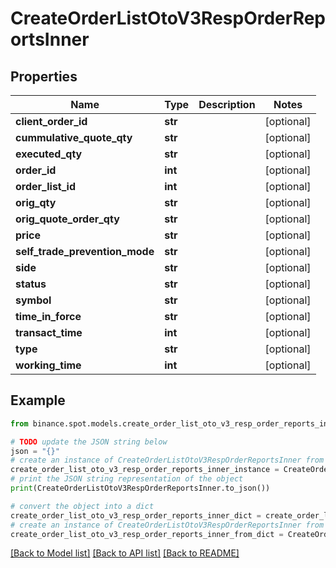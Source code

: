# CreateOrderListOtoV3RespOrderReportsInner


## Properties

Name | Type | Description | Notes
------------ | ------------- | ------------- | -------------
**client_order_id** | **str** |  | [optional] 
**cummulative_quote_qty** | **str** |  | [optional] 
**executed_qty** | **str** |  | [optional] 
**order_id** | **int** |  | [optional] 
**order_list_id** | **int** |  | [optional] 
**orig_qty** | **str** |  | [optional] 
**orig_quote_order_qty** | **str** |  | [optional] 
**price** | **str** |  | [optional] 
**self_trade_prevention_mode** | **str** |  | [optional] 
**side** | **str** |  | [optional] 
**status** | **str** |  | [optional] 
**symbol** | **str** |  | [optional] 
**time_in_force** | **str** |  | [optional] 
**transact_time** | **int** |  | [optional] 
**type** | **str** |  | [optional] 
**working_time** | **int** |  | [optional] 

## Example

```python
from binance.spot.models.create_order_list_oto_v3_resp_order_reports_inner import CreateOrderListOtoV3RespOrderReportsInner

# TODO update the JSON string below
json = "{}"
# create an instance of CreateOrderListOtoV3RespOrderReportsInner from a JSON string
create_order_list_oto_v3_resp_order_reports_inner_instance = CreateOrderListOtoV3RespOrderReportsInner.from_json(json)
# print the JSON string representation of the object
print(CreateOrderListOtoV3RespOrderReportsInner.to_json())

# convert the object into a dict
create_order_list_oto_v3_resp_order_reports_inner_dict = create_order_list_oto_v3_resp_order_reports_inner_instance.to_dict()
# create an instance of CreateOrderListOtoV3RespOrderReportsInner from a dict
create_order_list_oto_v3_resp_order_reports_inner_from_dict = CreateOrderListOtoV3RespOrderReportsInner.from_dict(create_order_list_oto_v3_resp_order_reports_inner_dict)
```
[[Back to Model list]](../README.md#documentation-for-models) [[Back to API list]](../README.md#documentation-for-api-endpoints) [[Back to README]](../README.md)


